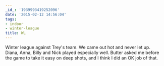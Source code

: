 ```yaml
---
_id_: '1939993419252096'
date: '2015-02-12 14:56:04'
tags:
- indoor
- winter-league
title: WL
---
```


Winter league against Trey's team. We came out hot and never let up. Diana, Anna, Billy and Nick played especially well. Butter asked me before the game
to take it easy on deep shots, and I think I did an OK job of that.
